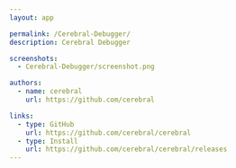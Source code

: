 ```yaml
---
layout: app

permalink: /Cerebral-Debugger/
description: Cerebral Debugger

screenshots:
  - Cerebral-Debugger/screenshot.png

authors:
  - name: cerebral
    url: https://github.com/cerebral

links:
  - type: GitHub
    url: https://github.com/cerebral/cerebral
  - type: Install
    url: https://github.com/cerebral/cerebral/releases
---
```

